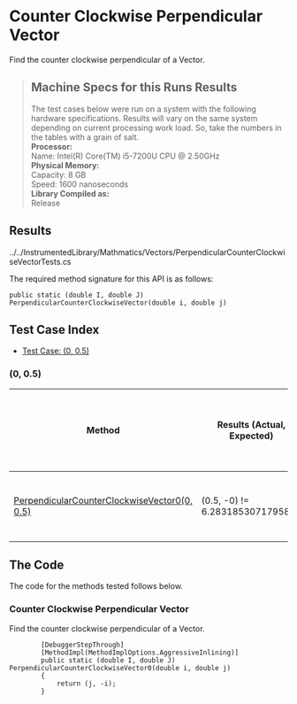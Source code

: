 # Counter Clockwise Perpendicular Vector

Find the counter clockwise perpendicular of a Vector.

> ## Machine Specs for this Runs Results
> The test cases below were run on a system with the following hardware specifications. Results will vary on the same system depending on current processing work load. So, take the numbers in the tables with a grain of salt.  
> **Processor:**  
> Name: Intel(R) Core(TM) i5-7200U CPU @ 2.50GHz  
  > **Physical Memory:**  
> Capacity: 8 GB  
> Speed: 1600 nanoseconds  
  > **Library Compiled as:**  
> Release  

## Results

../../InstrumentedLibrary/Mathmatics/Vectors/PerpendicularCounterClockwiseVectorTests.cs

The required method signature for this API is as follows:

```CSharp
public static (double I, double J) PerpendicularCounterClockwiseVector(double i, double j)
```

## Test Case Index

- [Test Case: (0, 0.5)](#0,-0.5)

### (0, 0.5)

| Method | Results (Actual, Expected) | Time (Trials, Elapsed time, Average running time) | Notes |
|---|---|---|---|
| [PerpendicularCounterClockwiseVector0(0, 0.5)](#Counter-Clockwise-Perpendicular-Vector) | (0.5, -0) != 6.2831853071795862 | 10000 in 11 ms. 0.0011 ms. average |  |

## The Code

The code for the methods tested follows below.

### Counter Clockwise Perpendicular Vector

Find the counter clockwise perpendicular of a Vector.  

```CSharp
        [DebuggerStepThrough]
        [MethodImpl(MethodImplOptions.AggressiveInlining)]
        public static (double I, double J) PerpendicularCounterClockwiseVector0(double i, double j)
        {
            return (j, -i);
        }
```

